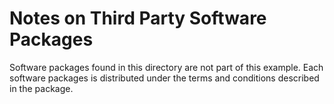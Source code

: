 Notes on Third Party Software Packages
======================================

Software packages found in this directory are not part of this example. Each software
packages is distributed under the terms and conditions described in the package.
